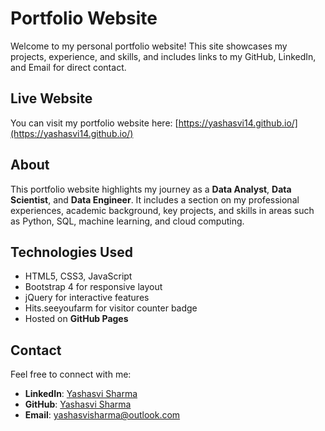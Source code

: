 # Portfolio Website

Welcome to my personal portfolio website! This site showcases my projects, experience, and skills, and includes links to my GitHub, LinkedIn, and Email for direct contact.

## Live Website
You can visit my portfolio website here:
[https://yashasvi14.github.io/](https://yashasvi14.github.io/)

## About

This portfolio website highlights my journey as a **Data Analyst**, **Data Scientist**, and **Data Engineer**. It includes a section on my professional experiences, academic background, key projects, and skills in areas such as Python, SQL, machine learning, and cloud computing.


## Technologies Used

- HTML5, CSS3, JavaScript
- Bootstrap 4 for responsive layout
- jQuery for interactive features
- Hits.seeyoufarm for visitor counter badge
- Hosted on **GitHub Pages**

## Contact

Feel free to connect with me:

- **LinkedIn**: [Yashasvi Sharma](https://www.linkedin.com/in/ys14/)
- **GitHub**: [Yashasvi Sharma](https://github.com/yashasvi14)
- **Email**: yashasvisharma@outlook.com
